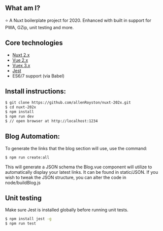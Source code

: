 ## What am I?
⭐ A Nuxt boilerplate project for 2020.  Enhanced with built in support for PWA, GZip, unit testing and more.  

## Core technologies
- [Nuxt 2.x](https://nuxtjs.org/) 
- [Vue 2.x](https://vuejs.org/) 
- [Vuex 3.x](https://github.com/vuejs/vuex)
- [Jest](https://jestjs.io/)
- ES6/7 support (via Babel) 

## Install instructions:
```sh
$ git clone https://github.com/allenRoyston/nuxt-202x.git
$ cd nuxt-202x
$ npm install 
$ npm run dev
$ // open browser at http://localhost:1234
```

## Blog Automation:
To generate the links that the blog section will use, use the command:
```sh
$ npm run create:all
```
This will generate a JSON schema the Blog.vue component will utilize to automatically display your latest links.  It can be found in static/JSON.  If you wish to tweak the JSON structure, you can alter the code in node/buildBlog.js

## Unit testing
Make sure Jest is installed globally before running unit tests.
``` sh
$ npm install jest -g
$ npm run test
```

